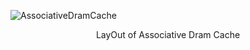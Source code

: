 ![AssociativeDramCache](https://github.com/BobbbbbZ/M68K/assets/90471740/4aa6cbd9-2de4-4b2f-8e0f-9f9b978c6cec)
<center>LayOut of Associative Dram Cache</center>
